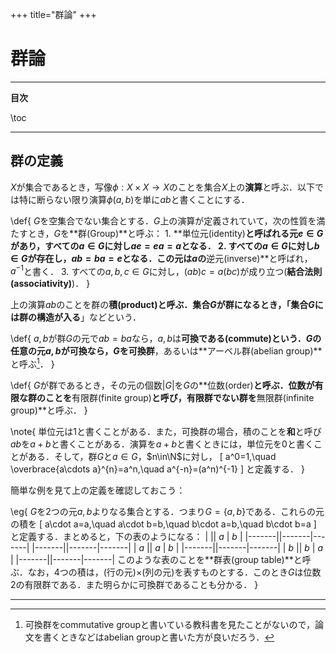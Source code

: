 +++
title="群論"
+++

# 群論

---

**目次**

\toc

---

## 群の定義

$X$が集合であるとき，写像$\phi:X\times X\to X$のことを集合$X$上の**演算**と呼ぶ．以下では特に断らない限り演算$\phi(a,b)$を単に$ab$と書くことにする．

\def{
    $G$を空集合でない集合とする．$G$上の演算が定義されていて，次の性質を満たすとき，$G$を**群(Group)**と呼ぶ：
    1. **単位元(identity)**と呼ばれる元$e\in G$があり，すべての$a\in G$に対し$ae=ea=a$となる．
    2. すべての$a\in G$に対し$b\in G$が存在し，$ab=ba=e$となる．この元は$a$の**逆元(inverse)**と呼ばれ，$a^{-1}$と書く．
    3. すべての$a,b,c\in G$に対し，$(ab)c=a(bc)$が成り立つ(**結合法則(associativity)**)．
}

上の演算$ab$のことを群の**積(product)**と呼ぶ．集合$G$が群になるとき，「集合$G$には**群の構造が入る**」などという．

\def{
    $a,b$が群$G$の元で$ab=ba$なら，$a,b$は**可換である(commute)**という．$G$の任意の元$a,b$が可換なら，$G$を**可換群**，あるいは**アーベル群(abelian group)**と呼ぶ[^1]．
}

[^1]: 可換群をcommutative groupと書いている教科書を見たことがないので，論文を書くときなどはabelian groupと書いた方が良いだろう．

\def{
    $G$が群であるとき，その元の個数$|G|$を$G$の**位数(order)**と呼ぶ．位数が有限な群のことを**有限群(finite group)**と呼び，有限群でない群を**無限群(infinite group)**と呼ぶ．
}

\note{
    単位元は1と書くことがある．また，可換群の場合，積のことを**和**と呼び$ab$を$a+b$と書くことがある．演算を$a+b$と書くときには，単位元を0と書くことがある．そして，群$G$と$a\in G$，$n\in\N$に対し，
    \[
        a^0=1,\quad \overbrace{a\cdots a}^{n}=a^n,\quad a^{-n}=(a^n)^{-1}
    \]
    と定義する．
}

簡単な例を見て上の定義を確認しておこう：

\eg{
    $G$を2つの元$a,b$よりなる集合とする．つまり$G=\{a,b\}$である．これらの元の積を
    \[
        a\cdot a=a,\quad a\cdot b=b,\quad b\cdot a=b,\quad b\cdot b=a
    \]
    と定義する．まとめると，下の表のようになる：
    |       ||  $a$  |  $b$  |
    |-------||-------|-------|
    |-------||-------|-------|
    |  $a$  ||  $a$  |  $b$  |
    |-------||-------|-------|
    |  $b$  ||  $b$  |  $a$  |
    |-------||-------|-------|
    このような表のことを**群表(group table)**と呼ぶ．なお，4つの積は，(行の元)$\times$(列の元)を表すものとする．このとき$G$は位数2の有限群である．また明らかに可換群であることも分かる．
}

---